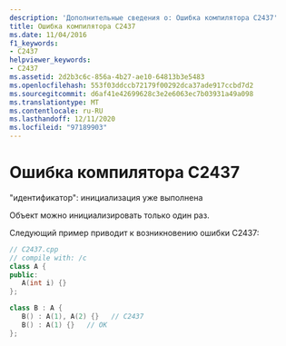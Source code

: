 ```yaml
---
description: 'Дополнительные сведения о: Ошибка компилятора C2437'
title: Ошибка компилятора C2437
ms.date: 11/04/2016
f1_keywords:
- C2437
helpviewer_keywords:
- C2437
ms.assetid: 2d2b3c6c-856a-4b27-ae10-64813b3e5483
ms.openlocfilehash: 553f03ddccb72179f00292dca37ade917ccbd7d2
ms.sourcegitcommit: d6af41e42699628c3e2e6063ec7b03931a49a098
ms.translationtype: MT
ms.contentlocale: ru-RU
ms.lasthandoff: 12/11/2020
ms.locfileid: "97189903"
---
```

# <a name="compiler-error-c2437"></a>Ошибка компилятора C2437

"идентификатор": инициализация уже выполнена

Объект можно инициализировать только один раз.

Следующий пример приводит к возникновению ошибки C2437:

```cpp
// C2437.cpp
// compile with: /c
class A {
public:
   A(int i) {}
};

class B : A {
   B() : A(1), A(2) {}   // C2437
   B() : A(1) {}   // OK
};
```
